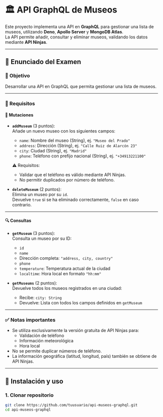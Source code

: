 # 🏛️ API GraphQL de Museos

Este proyecto implementa una API en **GraphQL** para gestionar una lista de museos, utilizando **Deno**, **Apollo Server** y **MongoDB Atlas**.  
La API permite añadir, consultar y eliminar museos, validando los datos mediante **API Ninjas**.

---

## 🧪 Enunciado del Examen

### 🎯 Objetivo

Desarrollar una API en GraphQL que permita gestionar una lista de museos.

---

### 📌 Requisitos

#### 🔧 Mutaciones

- **`addMuseum`** (3 puntos):  
  Añade un nuevo museo con los siguientes campos:
  - `name`: Nombre del museo (String), ej. `"Museo del Prado"`
  - `address`: Dirección (String), ej. `"Calle Ruiz de Alarcón 23"`
  - `city`: Ciudad (String), ej. `"Madrid"`
  - `phone`: Teléfono con prefijo nacional (String), ej. `"+34913221100"`

  ⚠️ Requisitos:
  - Validar que el teléfono es válido mediante API Ninjas.
  - No permitir duplicados por número de teléfono.

- **`deleteMuseum`** (2 puntos):  
  Elimina un museo por su `id`.  
  Devuelve `true` si se ha eliminado correctamente, `false` en caso contrario.

---

#### 🔍 Consultas

- **`getMuseum`** (3 puntos):  
  Consulta un museo por su ID:
  - `id`
  - `name`
  - Dirección completa: `"address, city, country"`
  - `phone`
  - `temperature`: Temperatura actual de la ciudad
  - `localtime`: Hora local en formato `"hh:mm"`

- **`getMuseums`** (2 puntos):  
  Devuelve todos los museos registrados en una ciudad:
  - Recibe: `city: String`
  - Devuelve: Lista con todos los campos definidos en `getMuseum`

---

### ✅ Notas importantes

- Se utiliza exclusivamente la versión gratuita de API Ninjas para:
  - Validación de teléfono
  - Información meteorológica
  - Hora local
- No se permite duplicar números de teléfono.
- La información geográfica (latitud, longitud, país) también se obtiene de API Ninjas.

---

## 🚀 Instalación y uso

### 1. Clonar repositorio

```bash
git clone https://github.com/tuusuario/api-museos-graphql.git
cd api-museos-graphql

